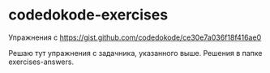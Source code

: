 # codedokode-exercises
Упражнения с https://gist.github.com/codedokode/ce30e7a036f18f416ae0

Решаю тут упражнения с задачника, указанного выше. Решения в папке exercises-answers.
